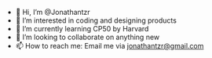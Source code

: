 - 👋 Hi, I’m @Jonathantzr
- 👀 I’m interested in coding and designing products
- 🌱 I’m currently learning CP50 by Harvard
- 💞️ I’m looking to collaborate on anything new
- 📫 How to reach me: Email me via jonathantzr@gmail.com

<!---
Jonathantzr/Jonathantzr is a ✨ special ✨ repository because its `README.md` (this file) appears on your GitHub profile.
You can click the Preview link to take a look at your changes.
--->
